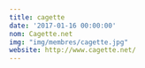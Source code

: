 ```yaml
---
title: cagette
date: '2017-01-16 00:00:00'
nom: Cagette.net
img: "img/membres/cagette.jpg"
website: http://www.cagette.net/
---
```

